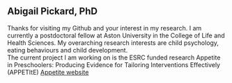 ## Abigail Pickard, PhD
Thanks for visiting my Github and your interest in my research. 
I am currently a postdoctoral fellow at Aston University in the College of Life and Health Sciences. My overarching research interests are child psychology, eating behaviours and child development.  
The current project I am working on is the ESRC funded research Appetite in Preschoolers: Producing Evidence for Tailoring Interventions Effectively (APPETItE) [Appetite website](www.appetite-research.com)


<!--
**abigailpickard/abigailpickard** is a ✨ _special_ ✨ repository because its `README.md` (this file) appears on your GitHub profile.

Here are some ideas to get you started:

- 🔭 I’m currently working on ...
- 🌱 I’m currently learning ...
- 👯 I’m looking to collaborate on ...
- 🤔 I’m looking for help with ...
- 💬 Ask me about ...
- 📫 How to reach me: ...
- 😄 Pronouns: ...
- ⚡ Fun fact: ...
-->
